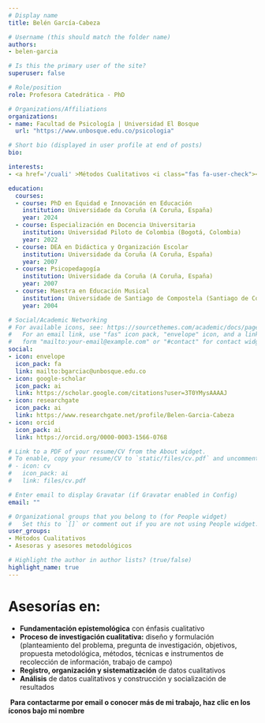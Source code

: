 ```yaml
---
# Display name
title: Belén García-Cabeza

# Username (this should match the folder name)
authors:
- belen-garcia

# Is this the primary user of the site?
superuser: false

# Role/position
role: Profesora Catedrática - PhD

# Organizations/Affiliations
organizations:
- name: Facultad de Psicología | Universidad El Bosque
  url: "https://www.unbosque.edu.co/psicologia"

# Short bio (displayed in user profile at end of posts)
bio: 

interests:
- <a href='/cuali' >Métodos Cualitativos <i class="fas fa-user-check"></i></a><br />

education:
  courses:
  - course: PhD en Equidad e Innovación en Educación
    institution: Universidade da Coruña (A Coruña, España)
    year: 2024
  - course: Especialización en Docencia Universitaria
    institution: Universidad Piloto de Colombia (Bogotá, Colombia)
    year: 2022
  - course: DEA en Didáctica y Organización Escolar
    institution: Universidade da Coruña (A Coruña, España)
    year: 2007
  - course: Psicopedagogía
    institution: Universidade da Coruña (A Coruña, España)
    year: 2007
  - course: Maestra en Educación Musical
    institution: Universidade de Santiago de Compostela (Santiago de Compostela, España) 
    year: 2004

# Social/Academic Networking
# For available icons, see: https://sourcethemes.com/academic/docs/page-builder/#icons
#   For an email link, use "fas" icon pack, "envelope" icon, and a link in the
#   form "mailto:your-email@example.com" or "#contact" for contact widget.
social:
- icon: envelope
  icon_pack: fa
  link: mailto:bgarciac@unbosque.edu.co
- icon: google-scholar
  icon_pack: ai
  link: https://scholar.google.com/citations?user=3T0YMysAAAAJ
- icon: researchgate
  icon_pack: ai
  link: https://www.researchgate.net/profile/Belen-Garcia-Cabeza
- icon: orcid
  icon_pack: ai
  link: https://orcid.org/0000-0003-1566-0768

# Link to a PDF of your resume/CV from the About widget.
# To enable, copy your resume/CV to `static/files/cv.pdf` and uncomment the lines below.
# - icon: cv
#   icon_pack: ai
#   link: files/cv.pdf

# Enter email to display Gravatar (if Gravatar enabled in Config)
email: ""

# Organizational groups that you belong to (for People widget)
#   Set this to `[]` or comment out if you are not using People widget.
user_groups:
- Métodos Cualitativos
- Asesoras y asesores metodológicos

# Highlight the author in author lists? (true/false)
highlight_name: true
---
```


# **Asesorías en:**

* **Fundamentación epistemológica** con énfasis cualitativo
* **Proceso de investigación cualitativa:** diseño y formulación (planteamiento del problema, pregunta de investigación, objetivos, propuesta metodológica, métodos, técnicas e instrumentos de recolección de información, trabajo de campo)
* **Registro, organización y sistematización** de datos cualitativos
* **Análisis** de datos cualitativos y construcción y socialización de resultados

<span style="color: #f68212;"><i class="fas fa-exclamation-circle"></i>&nbsp;</span>**Para contactarme por email o conocer más de mi trabajo, haz clic en los íconos bajo mi nombre**
